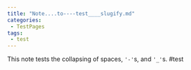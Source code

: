 ```yaml
---
title: "Note....to----test____slugify.md"
categories:
 - TestPages
tags:
 - test
---
```

This note tests the collapsing of spaces, `'-'`s, and `'_'`s.
#test
<!-- Modified 2024-03-24:18:22:02 -->
